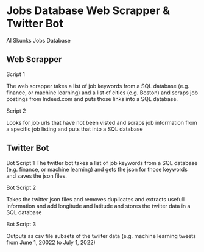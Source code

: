 # Jobs Database Web Scrapper & Twitter Bot
AI Skunks Jobs Database

## Web Scrapper

Script 1

The web scrapper takes a list of job keywords from a SQL database (e.g. finance, or machine learning) and a list of cities (e.g. Boston) and scraps job postings from Indeed.com and puts those links into a SQL database.

Script 2

Looks for job urls that have not been visted and scraps job information from a specific job listing and puts that into a SQL database

## Twitter Bot

Bot Script 1
The twitter bot  takes a list of job keywords from a SQL database (e.g. finance, or machine learning) and gets the json for those keywords and saves the json files.


Bot Script 2

Takes the twitter json files and removes duplicates and extracts usefull information and add longitude and latitude and stores the twiiter data in a SQL database

Bot Script 3

Outputs as csv file subsets of the twiiter data (e.g. machine learning tweets from June 1, 20022 to July 1, 2022)
